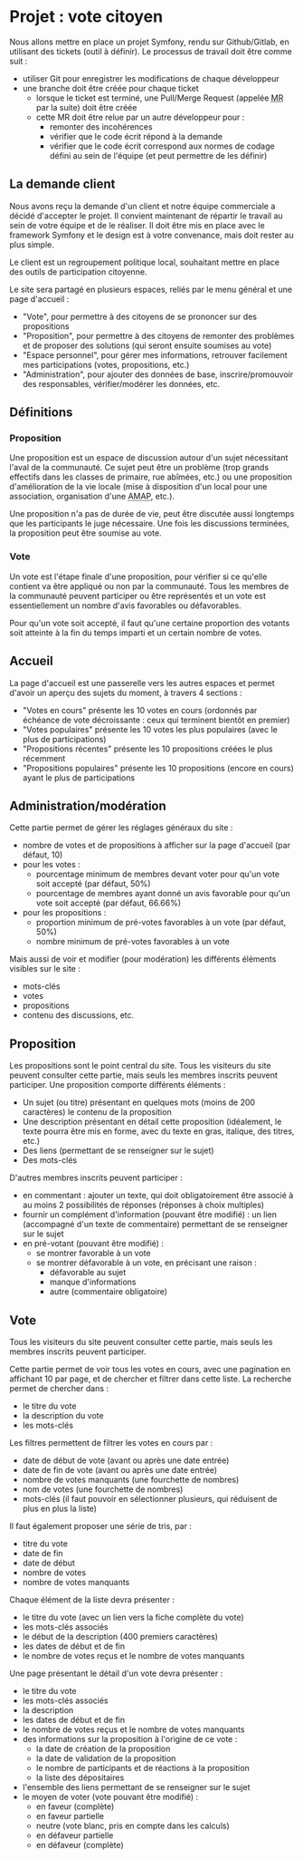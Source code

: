 # Projet : vote citoyen

Nous allons mettre en place un projet Symfony, rendu sur Github/Gitlab, en utilisant des tickets (outil à définir). Le processus de travail doit être comme suit : 
- utiliser Git pour enregistrer les modifications de chaque développeur
- une branche doit être créée pour chaque ticket
  - lorsque le ticket est terminé, une Pull/Merge Request (appelée <abbr title="Pull/Merge Request">MR</abbr> par la suite) doit être créée
  - cette MR doit être relue par un autre développeur pour :
    - remonter des incohérences
    - vérifier que le code écrit répond à la demande
    - vérifier que le code écrit correspond aux normes de codage défini au sein de l'équipe (et peut permettre de les définir)

## La demande client

Nous avons reçu la demande d'un client et notre équipe commerciale a décidé d'accepter le projet. Il convient maintenant de répartir le travail au sein de votre équipe et de le réaliser. Il doit être mis en place avec le framework Symfony et le design est à votre convenance, mais doit rester au plus simple.

Le client est un regroupement politique local, souhaitant mettre en place des outils de participation citoyenne.

Le site sera partagé en plusieurs espaces, reliés par le menu général et une page d'accueil :

- "Vote", pour permettre à des citoyens de se prononcer sur des propositions
- "Proposition", pour permettre à des citoyens de remonter des problèmes et de proposer des solutions (qui seront ensuite soumises au vote)
- "Espace personnel", pour gérer mes informations, retrouver facilement mes participations (votes, propositions, etc.)
- "Administration", pour ajouter des données de base, inscrire/promouvoir des responsables, vérifier/modérer les données, etc.


## Définitions

### Proposition

Une proposition est un espace de discussion autour d'un sujet nécessitant l'aval de la communauté. Ce sujet peut être un problème (trop grands effectifs dans les classes de primaire, rue abîmées, etc.) ou une proposition d'amélioration de la vie locale (mise à disposition d'un local pour une association, organisation d'une <abbr title="Association pour le maintien d'une agriculture paysanne">AMAP</abbr>, etc.).

Une proposition n'a pas de durée de vie, peut être discutée aussi longtemps que les participants le juge nécessaire. Une fois les discussions terminées, la proposition peut être soumise au vote.

### Vote

Un vote est l'étape finale d'une proposition, pour vérifier si ce qu'elle contient va être appliqué ou non par la communauté. Tous les membres de la communauté peuvent participer ou être représentés et un vote est essentiellement un nombre d'avis favorables ou défavorables.

Pour qu'un vote soit accepté, il faut qu'une certaine proportion des votants soit atteinte à la fin du temps imparti et un certain nombre de votes.


## Accueil

La page d'accueil est une passerelle vers les autres espaces et permet d'avoir un aperçu des sujets du moment, à travers 4 sections :
- "Votes en cours" présente les 10 votes en cours (ordonnés par échéance de vote décroissante : ceux qui terminent bientôt en premier)
- "Votes populaires" présente les 10 votes les plus populaires (avec le plus de participations)
- "Propositions récentes" présente les 10 propositions créées le plus récemment
- "Propositions populaires" présente les 10 propositions (encore en cours) ayant le plus de participations


## Administration/modération

Cette partie permet de gérer les réglages généraux du site :
- nombre de votes et de propositions à afficher sur la page d'accueil (par défaut, 10)
- pour les votes :
  - pourcentage minimum de membres devant voter pour qu'un vote soit accepté (par défaut, 50%)
  - pourcentage de membres ayant donné un avis favorable pour qu'un vote soit accepté (par défaut, 66.66%)
- pour les propositions :
  - proportion minimum de pré-votes favorables à un vote (par défaut, 50%)
  - nombre minimum de pré-votes favorables à un vote

Mais aussi de voir et modifier (pour modération) les différents éléments visibles sur le site :
- mots-clés
- votes
- propositions
- contenu des discussions, etc.


## Proposition

Les propositions sont le point central du site. Tous les visiteurs du site peuvent consulter cette partie, mais seuls les membres inscrits peuvent participer.
Une proposition comporte différents éléments :
- Un sujet (ou titre) présentant en quelques mots (moins de 200 caractères) le contenu de la proposition
- Une description présentant en détail cette proposition (idéalement, le texte pourra être mis en forme, avec du texte en gras, italique, des titres, etc.)
- Des liens (permettant de se renseigner sur le sujet)
- Des mots-clés

D'autres membres inscrits peuvent participer :
- en commentant : ajouter un texte, qui doit obligatoirement être associé à au moins 2 possibilités de réponses (réponses à choix multiples)
- fournir un complément d'information (pouvant être modifié) : un lien (accompagné d'un texte de commentaire) permettant de se renseigner sur le sujet
- en pré-votant (pouvant être modifié) : 
  - se montrer favorable à un vote
  - se montrer défavorable à un vote, en précisant une raison :
    - défavorable au sujet
    - manque d'informations
    - autre (commentaire obligatoire)


## Vote

Tous les visiteurs du site peuvent consulter cette partie, mais seuls les membres inscrits peuvent participer.

Cette partie permet de voir tous les votes en cours, avec une pagination en affichant 10 par page, et de chercher et filtrer dans cette liste.
La recherche permet de chercher dans :
- le titre du vote
- la description du vote
- les mots-clés

Les filtres permettent de filtrer les votes en cours par :
- date de début de vote (avant ou après une date entrée)
- date de fin de vote (avant ou après une date entrée)
- nombre de votes manquants (une fourchette de nombres)
- nom de votes (une fourchette de nombres)
- mots-clés (il faut pouvoir en sélectionner plusieurs, qui réduisent de plus en plus la liste)

Il faut également proposer une série de tris, par :
- titre du vote
- date de fin
- date de début
- nombre de votes
- nombre de votes manquants

Chaque élément de la liste devra présenter : 
- le titre du vote (avec un lien vers la fiche complète du vote)
- les mots-clés associés
- le début de la description (400 premiers caractères)
- les dates de début et de fin
- le nombre de votes reçus et le nombre de votes manquants

Une page présentant le détail d'un vote devra présenter :
- le titre du vote
- les mots-clés associés
- la description 
- les dates de début et de fin
- le nombre de votes reçus et le nombre de votes manquants
- des informations sur la proposition à l'origine de ce vote :
  - la date de création de la proposition
  - la date de validation de la proposition
  - le nombre de participants et de réactions à la proposition
  - la liste des dépositaires
- l'ensemble des liens permettant de se renseigner sur le sujet
- le moyen de voter (vote pouvant être modifié) :
  - en faveur (complète)
  - en faveur partielle
  - neutre (vote blanc, pris en compte dans les calculs)
  - en défaveur partielle
  - en défaveur (complète)

